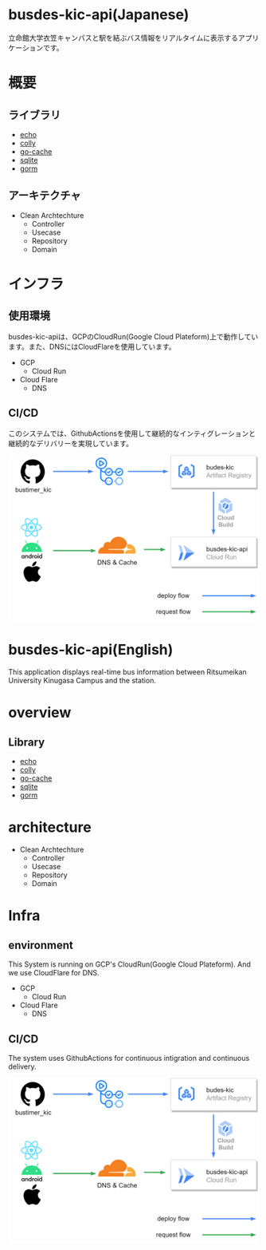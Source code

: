 # busdes-kic-api(Japanese)
立命館大学衣笠キャンパスと駅を結ぶバス情報をリアルタイムに表示するアプリケーションです。
# 概要
## ライブラリ
* [echo](https://echo.labstack.com/)
* [colly](http://go-colly.org/)
* [go-cache](https://github.com/patrickmn/go-cache)
* [sqlite](https://github.com/mattn/go-sqlite3)
* [gorm](https://github.com/go-gorm/gorm)

## アーキテクチャ
* Clean Archtechture
    * Controller
    * Usecase
    * Repository
    * Domain

# インフラ
## 使用環境
busdes-kic-apiは、GCPのCloudRun(Google Cloud Plateform)上で動作しています。また、DNSにはCloudFlareを使用しています。

* GCP
    * Cloud Run
* Cloud Flare
    * DNS

## CI/CD
このシステムでは、GithubActionsを使用して継続的なインティグレーションと継続的なデリバリーを実現しています。

![構成図](.img/busdes-kic-api.png)



# busdes-kic-api(English)
This application displays real-time bus information between Ritsumeikan University Kinugasa Campus and the station.

# overview
## Library
* [echo](https://echo.labstack.com/)
* [colly](http://go-colly.org/)
* [go-cache](https://github.com/patrickmn/go-cache)
* [sqlite](https://github.com/mattn/go-sqlite3)
* [gorm](https://github.com/go-gorm/gorm)

# architecture
* Clean Archtechture
    * Controller
    * Usecase
    * Repository
    * Domain

# Infra
## environment
This System is running on GCP's CloudRun(Google Cloud Plateform). And we use CloudFlare for DNS.

* GCP
    * Cloud Run
* Cloud Flare
    * DNS

## CI/CD
The system uses GithubActions for continuous intigration and continuous delivery.

![構成図](.img/busdes-kic-api.png)
